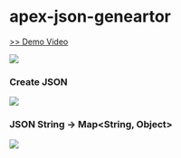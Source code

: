 # apex-json-geneartor
<a href="https://www.youtube.com/watch?v=a66RE_p0lP0" target="_blank">>> Demo Video</a>  

<img src="http://f.st-hatena.com/images/fotolife/t/tyoshikawa1106/20150414/20150414200232.png" />

### Create JSON
<img src="http://f.st-hatena.com/images/fotolife/t/tyoshikawa1106/20150414/20150414203458.png" />

### JSON String → Map<String, Object>
<img src="http://f.st-hatena.com/images/fotolife/t/tyoshikawa1106/20150414/20150414203619.png" />
